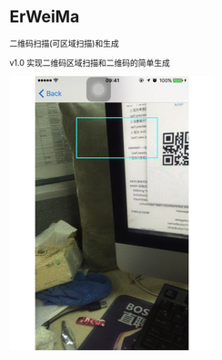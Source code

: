 # ErWeiMa
二维码扫描(可区域扫描)和生成

v1.0 实现二维码区域扫描和二维码的简单生成

![二维码扫描](https://github.com/zhangfurun/ErWeiMa/blob/master/%E5%8C%BA%E5%9F%9F%E6%89%AB%E6%8F%8F.gif)
